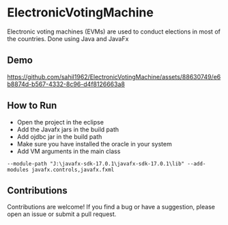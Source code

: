 # ElectronicVotingMachine
Electronic voting machines (EVMs) are used to conduct elections in most of the countries. Done using Java and JavaFx


## Demo
https://github.com/sahil1962/ElectronicVotingMachine/assets/88630749/e6b8874d-b567-4332-8c96-d4f8126663a8




## How to Run
- Open the project in the eclipse 
- Add the Javafx jars in the build path 
- Add ojdbc jar in the build path 
- Make sure you have installed the oracle in your system
- Add VM arguments in the main class
```
--module-path "J:\javafx-sdk-17.0.1\javafx-sdk-17.0.1\lib" --add-modules javafx.controls,javafx.fxml
```
## Contributions
Contributions are welcome! If you find a bug or have a suggestion, please open an issue or submit a pull request.
